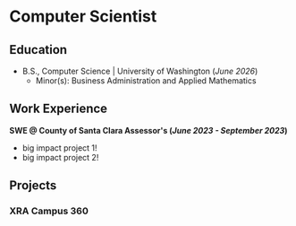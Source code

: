 # Computer Scientist

## Education
- B.S., Computer Science | University of Washington (_June 2026_)
  - Minor(s): Business Administration and Applied Mathematics

## Work Experience
**SWE @ County of Santa Clara Assessor's (_June 2023 - September 2023_)**
- big impact project 1!
- big impact project 2!

## Projects
### XRA Campus 360

